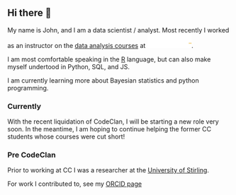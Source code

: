 ## Hi there 👋

My name is John, and I am a data scientist / analyst.
Most recently I worked as an instructor on the [data analysis courses](https://codeclan.com/courses/data-courses/) at  [![](images/CodeClan-Logo-White-2019-01.png)](https://www.codeclan.com).

I am most comfortable speaking in the [R](https://www.r-project.org/) language, but can also make myself undertood in Python, SQL, and JS.

I am currently learning more about Bayesian statistics and python programming.

### Currently

With the recent liquidation of CodeClan, I will be starting a new role very soon.
In the meantime, I am hoping to continue helping the former CC students whose courses were cut short!

### Pre CodeClan

Prior to working at CC I was a researcher at the [University of Stirling](https://www.stir.ac.uk/).

For work I contributed to, see my [ORCID page](https://orcid.org/0000-0003-2344-6155)


<!--
**jmcvw/jmcvw** is a ✨ _special_ ✨ repository because its `README.md` (this file) appears on your GitHub profile.

Here are some ideas to get you started:

- 🔭 I’m currently working on ...
- 🌱 I’m currently learning ...
- 👯 I’m looking to collaborate on ...
- 🤔 I’m looking for help with ...
- 💬 Ask me about ...
- 📫 How to reach me: ...
- 😄 Pronouns: ...
- ⚡ Fun fact: ...
-->
